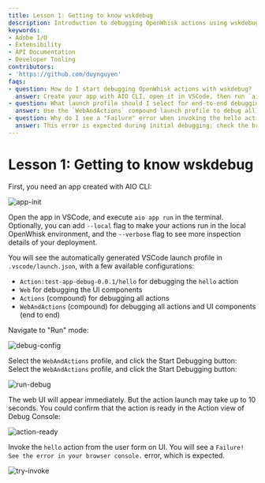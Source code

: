```yaml
---
title: Lesson 1: Getting to know wskdebug
description: Introduction to debugging OpenWhisk actions using wskdebug with VSCode, covering setup and launch configurations.
keywords:
- Adobe I/O
- Extensibility
- API Documentation
- Developer Tooling
contributors:
- 'https://github.com/duynguyen'
faqs:
- question: How do I start debugging OpenWhisk actions with wskdebug?
  answer: Create your app with AIO CLI, open it in VSCode, then run `aio app run` with optional flags. Use the generated launch profiles to start debugging.
- question: What launch profile should I select for end-to-end debugging?
  answer: Use the `WebAndActions` compound launch profile to debug all actions and UI components together.
- question: Why do I see a "Failure" error when invoking the hello action?
  answer: This error is expected during initial debugging; check the browser console for details and confirm the action is ready in the debug console.
---
```

# Lesson 1: Getting to know wskdebug

First, you need an app created with AIO CLI:

![app-init](assets/app-init.png)

Open the app in VSCode, and execute `aio app run` in the terminal. Optionally, you can add `--local` flag to make your actions run in the local OpenWhisk environment, and the `--verbose` flag to see more inspection details of your deployment.

You will see the automatically generated VSCode launch profile in `.vscode/launch.json`, with a few available configurations:

* `Action:test-app-debug-0.0.1/hello` for debugging the `hello` action
* `Web` for debugging the UI components
* `Actions` (compound) for debugging all actions
* `WebAndActions` (compound) for debugging all actions and UI components (end to end)

Navigate to "Run" mode:

![debug-config](assets/debug-config.png)

Select the `WebAndActions` profile, and click the Start Debugging button:
Select the `WebAndActions` profile, and click the Start Debugging button:

![run-debug](assets/run-debug.png)

The web UI will appear immediately. But the action launch may take  up to 10 seconds. You could confirm that the action is ready in the Action view of Debug Console:

![action-ready](assets/action-ready.png)

Invoke the `hello` action from the user form on UI. You will see a `Failure! See the error in your browser console.` error, which is expected.

![try-invoke](assets/try-invoke.png)

